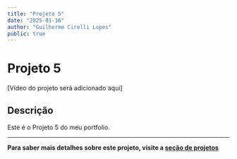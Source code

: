 ```yaml
---
title: "Projeto 5"
date: "2025-01-16"
author: "Guilherme Cirelli Lopes"
public: true
---
```


# Projeto 5

[Vídeo do projeto será adicionado aqui]

## Descrição

Este é o Projeto 5 do meu portfolio.

---

**Para saber mais detalhes sobre este projeto, visite a [seção de projetos](/projetos#projeto-5)**

